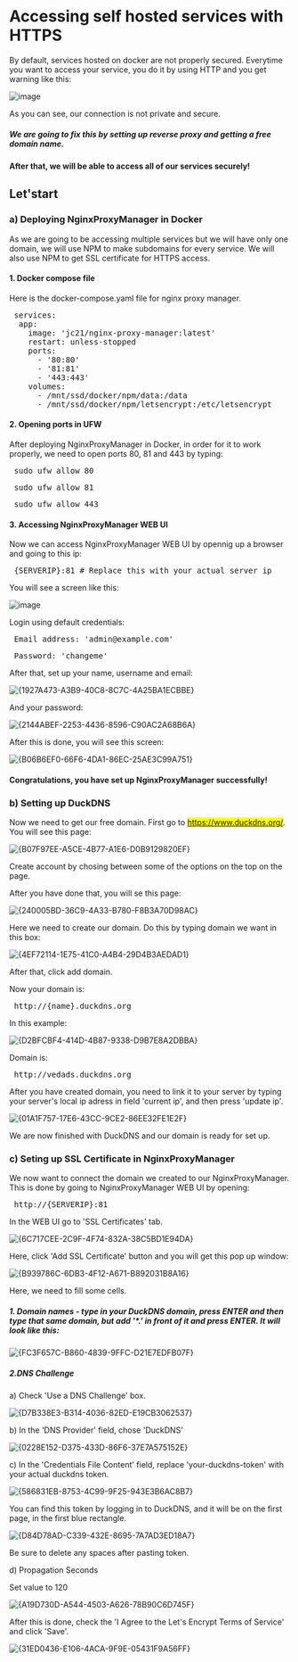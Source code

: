 # Accessing self hosted services with HTTPS
By default, services hosted on docker are not properly secured. Everytime you want to access your service, you do it by using HTTP and you get warning like this:

![image](https://github.com/user-attachments/assets/81586db9-1dd0-498f-843e-a2c6051d6c20)

As you can see, our connection is not private and secure.

##### We are going to fix this by setting up reverse proxy and getting a free domain name.
#### After that, we will be able to access all of our services securely!

## Let'start

### a) Deploying NginxProxyManager in Docker

As we are going to be accessing multiple services but we will have only one domain, we will use NPM to make subdomains for every service.
We will also use NPM to get SSL certificate for HTTPS access.

#### 1. Docker compose file

Here is the docker-compose.yaml file for nginx proxy manager.

   <pre> services:
  app:
    image: 'jc21/nginx-proxy-manager:latest'
    restart: unless-stopped
    ports:
      - '80:80'
      - '81:81'
      - '443:443'
    volumes:
      - /mnt/ssd/docker/npm/data:/data
      - /mnt/ssd/docker/npm/letsencrypt:/etc/letsencrypt </pre>

#### 2. Opening ports in UFW

After deploying NginxProxyManager in Docker, in order for it to work properly, we need to open ports 80, 81 and 443 by typing:

   <pre> sudo ufw allow 80 </pre>
   <pre> sudo ufw allow 81 </pre>
   <pre> sudo ufw allow 443 </pre>

#### 3. Accessing NginxProxyManager WEB UI

Now we can access NginxProxyManager WEB UI by opennig up a browser and going to this ip:

   <pre> {SERVERIP}:81 # Replace this with your actual server ip</pre>

  You will see a screen like this:

  ![image](https://github.com/user-attachments/assets/8c062050-dfe2-4a18-8f08-a321b1402dcc)

  Login using default credentials:

  <pre> Email address: 'admin@example.com' </pre>
  <pre> Password: 'changeme' </pre>

  After that, set up your name, username and email:

  ![{1927A473-A3B9-40C8-8C7C-4A25BA1ECBBE}](https://github.com/user-attachments/assets/6e941e98-4a4d-4cf2-be33-b0f3092dddd0)

  And your password:

  ![{2144ABEF-2253-4436-8596-C90AC2A68B6A}](https://github.com/user-attachments/assets/191aa0dd-129d-442b-8d3b-97ca35781a97)

  After this is done, you will see this screen:

  ![{B06B6EF0-66F6-4DA1-86EC-25AE3C99A751}](https://github.com/user-attachments/assets/0822e428-8898-4a06-80ce-c92bb44bffd2)


  #### Congratulations, you have set up NginxProxyManager successfully!

  ### b) Setting up DuckDNS

  Now we need to get our free domain. First go to <mark>https://www.duckdns.org/</mark>.
  You will see this page:

  ![{B07F97EE-A5CE-4B77-A1E6-D0B9129820EF}](https://github.com/user-attachments/assets/b2b95466-6952-489a-964f-d916f1c812a9)

  Create account by chosing between some of the options on the top on the page.

  After you have done that, you will se this page:

  ![{240005BD-36C9-4A33-B780-F8B3A70D98AC}](https://github.com/user-attachments/assets/18c812c1-2af2-495c-b7e2-38dcae663b65)

  Here we need to create our domain. Do this by typing domain we want in this box:

  ![{4EF72114-1E75-41C0-A4B4-29D4B3AEDAD1}](https://github.com/user-attachments/assets/1d072e36-ab1f-4dd1-8d24-097beb18fd3d)

  After that, click add domain.

  Now your domain is:

  <pre> http://{name}.duckdns.org </pre>

  In this example:

  ![{D2BFCBF4-414D-4B87-9338-D9B7E8A2DBBA}](https://github.com/user-attachments/assets/24f60d50-fdae-4222-ba64-324fcc988acc)

  Domain is:

  <pre> http://vedads.duckdns.org </pre>

  After you have created domain, you need to link it to your server by typing your server's local ip adress in field 'current ip', and then press 'update ip'.

  ![{01A1F757-17E6-43CC-9CE2-86EE32FE1E2F}](https://github.com/user-attachments/assets/c3289024-275c-4e81-9427-1a69ebcf8e61)

  We are now finished with DuckDNS and our domain is ready for set up.

  ### c) Seting up SSL Certificate in NginxProxyManager

  We now want to connect the domain we created to our NginxProxyManager.
  This is done by going to NginxProxyManager WEB UI by opening:

   <pre> http://{SERVERIP}:81 </pre>

   In the WEB UI go to 'SSL Certificates' tab.

   ![{6C717CEE-2C9F-4F74-832A-38C5BD1E94DA}](https://github.com/user-attachments/assets/d737217f-4e92-4a96-9278-4c1510f3f42c)

   Here, click 'Add SSL Certificate' button and you will get this pop up window:

   ![{B939786C-6DB3-4F12-A671-B892031B8A16}](https://github.com/user-attachments/assets/e57ac44e-cfd3-4626-9f2f-55050fb40e9f)

   Here, we need to fill some cells.

   ##### 1. Domain names - type in your DuckDNS domain, press ENTER and then type that same domain, but add '*.' in front of it and press ENTER. It will look like this:

   ![{FC3F657C-B860-4839-9FFC-D21E7EDFB07F}](https://github.com/user-attachments/assets/dc3367f3-e397-4d4b-a549-4296679b4b7f)

   ##### 2.DNS Challenge
   a) Check 'Use a DNS Challenge' box.

   ![{D7B338E3-B314-4036-82ED-E19CB3062537}](https://github.com/user-attachments/assets/8121dccb-3f7b-48b3-91a3-6448cd4a70db)

   b) In the 'DNS Provider' field, chose 'DuckDNS'

   ![{0228E152-D375-433D-86F6-37E7A575152E}](https://github.com/user-attachments/assets/125c49e3-619f-4894-8a03-f6c73c3359c8)

   c) In the 'Credentials File Content' field, replace 'your-duckdns-token' with your actual duckdns token.

   ![{586831EB-8753-4C99-9F25-943E3B6AC8B7}](https://github.com/user-attachments/assets/eef3b111-2dcf-49c7-b351-7e0efcf0ed6d)

   You can find this token by logging in to DuckDNS, and it will be on the first page, in the first blue rectangle.

   ![{D84D78AD-C339-432E-8695-7A7AD3ED18A7}](https://github.com/user-attachments/assets/01e006f3-7fd5-436c-98e9-a474afd37bcf)

   Be sure to delete any spaces after pasting token.

   d) Propagation Seconds
   
   Set value to 120

   ![{A19D730D-A544-4503-A626-78B90C6D745F}](https://github.com/user-attachments/assets/9a11a0d7-cb84-4a7f-91e1-332e04b05c40)

   After this is done, check the 'I Agree to the Let's Encrypt Terms of Service' and click 'Save'.

   ![{31ED0436-E106-4ACA-9F9E-05431F9A56FF}](https://github.com/user-attachments/assets/547b18b0-cfc2-404f-9430-8a9c65959802)









   











